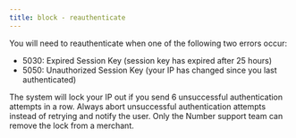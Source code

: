 ```yaml
---
title: block - reauthenticate
---
```


You will need to reauthenticate when one of the following two errors occur:&#x20;

* 5030: Expired Session Key (session key has expired after 25 hours)&#x20;
* 5050: Unauthorized Session Key (your IP has changed since you last authenticated)

The system will lock your IP out if you send 6 unsuccessful authentication attempts in a row. Always abort unsuccessful authentication attempts instead of retrying and notify the user. Only the Number support team can remove the lock from a merchant.
